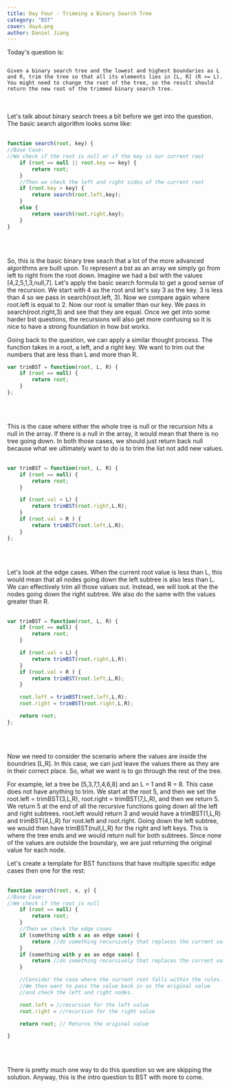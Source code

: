 ```yaml
---
title: Day Four - Trimming a Binary Search Tree
category: "BST"
cover: day4.png
author: Daniel Jiang
---
```


Today's question is:

<code>
Given a binary search tree and the lowest and highest boundaries as L and R, trim the tree so that all its elements lies in [L, R] (R >= L). You might need to change the root of the tree, so the result should return the new root of the trimmed binary search tree.
</code>

<br />
<br />

Let's talk about binary search trees a bit before we get into the question. The basic search algorithm looks some like:
<br />
<br />

```javascript
function search(root, key) {
//Base Case:
//We check if the root is null or if the key is our current root
    if (root == null || root.key == key) {
        return root;
    }
    //Then we check the left and right sides of the current root
    if (root.key > key) {
        return search(root.left,key);
    }
    else {
        return search(root.right,key);    
    }
}
```
<br />
<br />

So, this is the basic binary tree seach that a lot of the more advanced algorithms are built upon. To represent a bst as an array we simply go from left to right from the root down. Imagine we had a bst with the values [4,2,5,1,3,null,7]. Let's apply the basic search formula to get a good sense of the recursion. We start with 4 as the root and let's say 3 as the key. 3 is less than 4 so we pass in search(root.left, 3). Now we compare again where root.left is equal to 2. Now our root is smaller than our key. We pass in search(root.right,3) and see that they are equal. Once we get into some harder bst questions, the recursions will also get more confusing so it is nice to have a strong foundation in how bst works. 

Going back to the question, we can apply a similar thought process. The function takes in a root, a left, and a right key. We want to trim out the numbers that are less than L and more than R. 

```javascript
var trimBST = function(root, L, R) {
    if (root == null) {
        return root;
    }
};
```
<br />
<br />

This is the case where either the whole tree is null or the recursion hits a null in the array. If there is a null in the array, it would mean that there is no tree going down. In both those cases, we should just return back null because what we ultimately want to do is to trim the list not add new values. 
<br />
<br />

```javascript
var trimBST = function(root, L, R) {
    if (root == null) {
        return root;
    }

    if (root.val < L) {
        return trimBST(root.right,L,R);
    }
    if (root.val > R ) {
        return trimBST(root.left,L,R);
    }
};
```
<br />
<br />

Let's look at the edge cases. When the current root value is less than L, this would mean that all nodes going down the left subtree is also less than L. We can effectively trim all those values out. Instead, we will look at the the nodes going down the right subtree. We also do the same with the values greater than R. 
<br />
<br />

```javascript
var trimBST = function(root, L, R) {
    if (root == null) {
        return root;
    }

    if (root.val < L) {
        return trimBST(root.right,L,R);
    }
    if (root.val > R ) {
        return trimBST(root.left,L,R);
    }

    root.left = trimBST(root.left,L,R);
    root.right = trimBST(root.right,L,R);

    return root;
};
```

<br />
<br />

Now we need to consider the scenario where the values are inside the boundries [L,R]. In this case, we can just leave the values there as they are in their correct place. So, what we want is to go through the rest of the tree. 

For example, let a tree be [5,3,7,1,4,6,8] and an L = 1 and R = 8. This case does not have anything to trim. We start at the root 5, and then we set the root.left = trimBST(3,L,R), root.right = trimBST(7,L,R), and then we return 5. We return 5 at the end of all the recursive functions going down all the left and right subtrees. root.left would return 3 and would have a trimBST(1,L,R) and trimBST(4,L,R) for root.left and root.right. Going down the left subtree, we would then have trimBST(null,L,R) for the right and left keys. This is where the tree ends and we would return null for both subtrees. Since none of the values are outside the boundary, we are just returning the original value for each node. 

Let's create a template for BST functions that have multiple specific edge cases then one for the rest:
<br />
<br />

```javascript
function search(root, x, y) {
//Base Case:
//We check if the root is null
    if (root == null) {
        return root;
    }
    //Then we check the edge cases
    if (something with x as an edge case) {
        return //do something recursively that replaces the current value
    }
    if (something with y as an edge case) {
        return //do something recursively that replaces the current value
    }

    //Consider the case where the current root falls within the rules.
    //We then want to pass the value back in as the original value
    //and check the left and right nodes.

    root.left = //recursion for the left value
    root.right = //recursion for the right value

    return root; // Returns the original value

}
```
<br />
<br />

There is pretty much one way to do this question so we are skipping the solution. Anyway, this is the intro question to BST with more to come.
